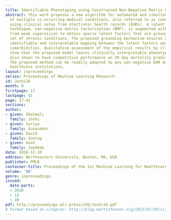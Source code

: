 ```yaml
---
title: Identifiable Phenotyping using Constrained Non-Negative Matrix Factorization
abstract: This work proposes a new algorithm for automated and simultaneous phenotyping
  of multiple co-occurring medical conditions, also referred to as comorbidities,
  using clinical notes from electronic health records (EHRs). A latent factor estimation
  technique, non-negative matrix factorization (NMF), is augmented with domain constraints
  from weak supervision to obtain sparse latent factors that are grounded to a fixed
  set of chronic conditions. The proposed grounding mechanism ensures a one-to-one
  identifiable and interpretable mapping between the latent factors and the target
  comorbidities. Qualitative assessment of the empirical results by clinical experts
  show that the proposed model learns clinically interpretable phenotypes which are
  also shown to have competitive performance on 30 day mortality prediction task.
  The proposed method can be readily adapted to any non-negative EHR data across various
  healthcare institutions.
layout: inproceedings
series: Proceedings of Machine Learning Research
id: Joshi16
month: 0
firstpage: 17
lastpage: 41
page: 17-41
sections: 
author:
- given: Shalmali
  family: Joshi
- given: Suriya
  family: Gunasekar
- given: David
  family: Sontag
- given: Gosh
  family: Joydeep
date: 2016-12-10
address: Northeastern University, Boston, MA, USA
publisher: PMLR
container-title: Proceedings of the 1st Machine Learning for Healthcare Conference
volume: '56'
genre: inproceedings
issued:
  date-parts:
  - 2016
  - 12
  - 10
pdf: http://proceedings.mlr.press/v56/Joshi16.pdf
# Format based on citeproc: http://blog.martinfenner.org/2013/07/30/citeproc-yaml-for-bibliographies/
---
```

